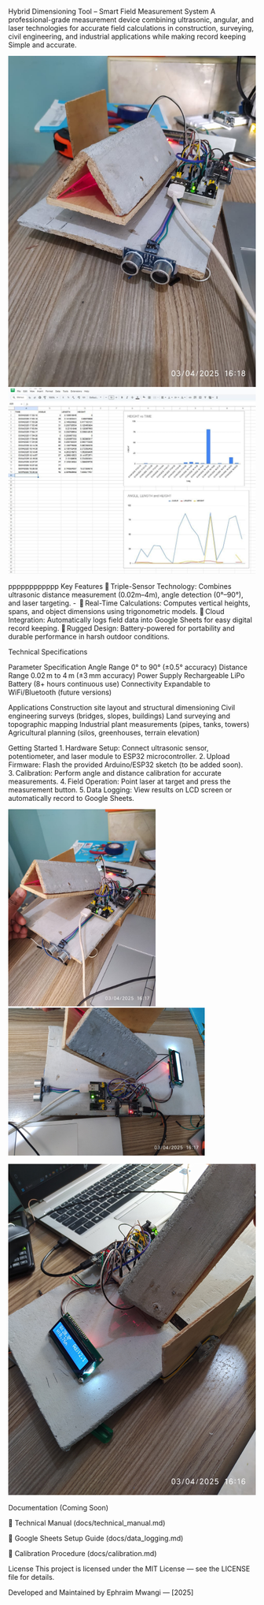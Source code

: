 Hybrid Dimensioning Tool – Smart Field Measurement System
A professional-grade measurement device combining ultrasonic, angular, and laser technologies for accurate field calculations in construction, surveying, civil engineering, and industrial applications while making record keeping Simple and accurate.


<img src="Images/Circuit1.jpg" alt="Circuit View" width="600"/>
<img src="Images/dim.jpg" alt="Circuit View" width="1000"/>

pppppppppppp
Key Features
🔹 Triple-Sensor Technology: Combines ultrasonic distance measurement (0.02m–4m), angle detection (0°–90°), and laser targeting. - 
🔹 Real-Time Calculations: Computes vertical heights, spans, and object dimensions using trigonometric models. 
🔹 Cloud Integration: Automatically logs field data into Google Sheets for easy digital record keeping. 
🔹 Rugged Design: Battery-powered for portability and durable performance in harsh outdoor conditions.

Technical Specifications

Parameter	Specification
Angle Range	0° to 90° (±0.5° accuracy)
Distance Range	0.02 m to 4 m (±3 mm accuracy)
Power Supply	Rechargeable LiPo Battery (8+ hours continuous use)
Connectivity	Expandable to WiFi/Bluetooth (future versions)

Applications
Construction site layout and structural dimensioning
Civil engineering surveys (bridges, slopes, buildings)
Land surveying and topographic mapping
Industrial plant measurements (pipes, tanks, towers)
Agricultural planning (silos, greenhouses, terrain elevation)

Getting Started
1. Hardware Setup: Connect ultrasonic sensor, potentiometer, and laser module to ESP32 microcontroller.
2. Upload Firmware: Flash the provided Arduino/ESP32 sketch (to be added soon).
3. Calibration: Perform angle and distance calibration for accurate measurements. 
4. Field Operation: Point laser at target and press the measurement button. 
5. Data Logging: View results on LCD screen or automatically record to Google Sheets.


<img src="Images/Circuit2.jpg" alt="Circuit View" width="300"/>   <img src="Images/Circuit4.jpg" alt="Circuit Screen View" width="400"/>

<img src="Images/Operator_Screen_view.jpg" alt="Operator Screen View" width="600"/>


Documentation
(Coming Soon)

📄 Technical Manual (docs/technical_manual.md)

📄 Google Sheets Setup Guide (docs/data_logging.md)

📄 Calibration Procedure (docs/calibration.md)

License
This project is licensed under the MIT License — see the LICENSE file for details.

Developed and Maintained by Ephraim Mwangi — [2025]
